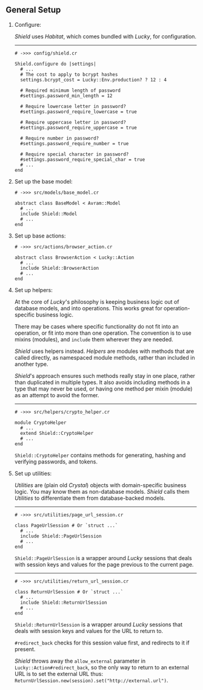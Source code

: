 ## General Setup

1. Configure:

   *Shield* uses *Habitat*, which comes bundled with *Lucky*, for configuration.

   ---
   ```crystal
   # ->>> config/shield.cr

   Shield.configure do |settings|
     # ...
     # The cost to apply to bcrypt hashes
     settings.bcrypt_cost = Lucky::Env.production? ? 12 : 4

     # Required minimum length of password
     #settings.password_min_length = 12

     # Require lowercase letter in password?
     #settings.password_require_lowercase = true

     # Require uppercase letter in password?
     #settings.password_require_uppercase = true

     # Require number in password?
     #settings.password_require_number = true

     # Require special character in password?
     #settings.password_require_special_char = true
     # ...
   end
   ```

1. Set up the base model:

   ```crystal
   # ->>> src/models/base_model.cr

   abstract class BaseModel < Avram::Model
     # ...
     include Shield::Model
     # ...
   end
   ```

1. Set up base actions:

   ```crystal
   # ->>> src/actions/browser_action.cr

   abstract class BrowserAction < Lucky::Action
     # ...
     include Shield::BrowserAction
     # ...
   end
   ```

1. Set up helpers:

   At the core of *Lucky*'s philosophy is keeping business logic out of database models, and into operations. This works great for operation-specific business logic.

   There may be cases where specific functionality do not fit into an operation, or fit into more than one operation. The convention is to use mixins (modules), and `include` them wherever they are needed.

   *Shield* uses helpers instead. *Helpers* are modules with methods that are called directly, as namespaced module methods, rather than included in another type.

   *Shield*'s approach ensures such methods really stay in one place, rather than duplicated in multiple types. It also avoids including methods in a type that may never be used, or having one method per mixin (module) as an attempt to avoid the former.

   ---
   ```crystal
   # ->>> src/helpers/crypto_helper.cr

   module CryptoHelper
     # ...
     extend Shield::CryptoHelper
     # ...
   end
   ```

   `Shield::CryptoHelper` contains methods for generating, hashing and verifying passwords, and tokens.

1. Set up utilities:

   *Utilities* are (plain old *Crystal*) objects with domain-specific business logic. You may know them as non-database models. *Shield* calls them *Utilities* to differentiate them from database-backed models.

   ---
   ```crystal
   # ->>> src/utilities/page_url_session.cr

   class PageUrlSession # Or `struct ...`
     # ...
     include Shield::PageUrlSession
     # ...
   end
   ```

   `Shield::PageUrlSession` is a wrapper around *Lucky* sessions that deals with session keys and values for the page previous to the current page.

   ---
   ```crystal
   # ->>> src/utilities/return_url_session.cr

   class ReturnUrlSession # Or `struct ...`
     # ...
     include Shield::ReturnUrlSession
     # ...
   end
   ```

   `Shield::ReturnUrlSession` is a wrapper around *Lucky* sessions that deals with session keys and values for the URL to return to.

   `#redirect_back` checks for this session value first, and redirects to it if present.

   *Shield* throws away the `allow_external` parameter in `Lucky::Action#redirect_back`, so the only way to return to an external URL is to set the external URL thus: `ReturnUrlSession.new(session).set("http://external.url")`.
